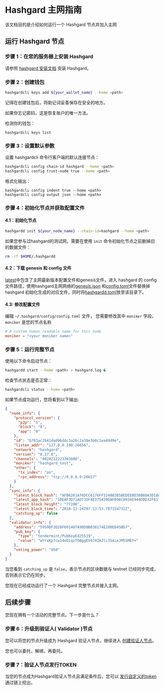 # Hashgard 主网指南

该文档目的是介绍如何运行一个 Hashgard 节点并加入主网

## 运行 Hashgard 节点

### 步骤 1：在您的服务器上安装 Hashgard

请参照 [hashgard 安装文档](./installation.md) 安装 Hashgard。

### 步骤 2：创建钱包

```bash
hashgardcli keys add ${your_wallet_name} --home <path>
```

记得在创建钱包后，将助记词妥善保存在安全的地方。

如果你忘记密码，这是恢复账户的唯一方法。

检测你的钱包：

```
hashgardcli keys list
```

### 步骤 3：设置默认参数

设置 hashgardcli 命令行客户端的默认连接节点：

```bash
hashgardcli config chain-id hashgard --home <path>
hashgardcli config trust-node true --home <path>
```

格式化输出：

```plain
hashgardcli config indent true --home <path>
hashgardcli config output json --home <path>
```

### 步骤 4：初始化节点并获取配置文件

#### 4.1：初始化节点

```bash
hashgardd init ${your_node_name} --chain-id=hashgard --home <path>
```

如果您参与过hashgard的测试网，需要在使用 `init` 命令初始化节点之前删掉旧的数据文件：

```bash
rm -rf $HOME/.hashgardd
```

#### 4.2：下载 genesis 和 config 文件

[latest](https://github.com/hashgard/mainnet/tree/master/latest)中包含了主网最新版本配置文件和genesis文件。进入 hashgard 的 config 文件路径，使用hashgard主网网络的[genesis.json](https://github.com/hashgard/mainnet/blob/master/latest/genesis.json) 和[config.toml](https://github.com/hashgard/mainnet/blob/master/latest/config.toml)文件替换掉 hashgard 初始化生成的对应文件，同时将[hashgardd.toml](https://github.com/hashgard/mainnet/blob/master/latest/hashgardd.toml)放至该目录下。

#### 4.3: 修改配置文件

编辑 `~/.hashgard/config/config.toml` 文件，
您需要修改其中 `moniker` 字段，
`moniker` 是您的节点名称

```toml
# A custom human readable name for this node
moniker = "<your moniker name>"
```

### 步骤 5：运行完整节点

使用以下命令启动节点：

```bash
hashgardd start --home <path> > hashgard.log & 
```

检查节点状态是否正常：

```bash
hashgardcli status --home <path>
```

如果节点成功运行，您将看到以下输出:

```json
{
  "node_info": {
    "protocol_version": {
      "p2p": "5",
      "block": "8",
      "app": "0"
    },
    "id": "b783ac2b41da096ddc3a26c2a39e3b0c1ea49d9e",
    "listen_addr": "127.0.0.190:26656",
    "network": "hashgard",
    "version": "0.27.0",
    "channels": "4020212223303800",
    "moniker": "hashgard_test",
    "other": {
      "tx_index": "on",
      "rpc_address": "tcp://0.0.0.0:26657"
    }
  },
  "sync_info": {
    "latest_block_hash": "AFB6261A76DCC6176FF5248B3B5BEDEEBD38B6DA3D18AD21ADD4054AEDEED016",
    "latest_app_hash": "1DEAF3D71AD735F4E375439DAFD96C8934E944D8D32F6179F55C5470E219D132",
    "latest_block_height": "77280",
    "latest_block_time": "2018-12-24T07:13:53.787154732Z",
    "catching_up": false
  },
  "validator_info": {
    "address": "5959DF3D28F601407A98D0B038174E288ED45BD7",
    "pub_key": {
      "type": "tendermint/PubKeyEd25519",
      "value": "wYrxKp7cw14eQiqzfGBggEV474ZA2lc35AieJM5SM6Y="
    },
    "voting_power": "950"
  }
}
```

当您看到 `catching_up` 是 `false`，表示节点的区块数据与 testnet 已经同步完成，否则表示它仍在同步。

您现在已经成功运行了一个 Hashgard 完整节点并接入主网。

## 后续步骤

您现在拥有一个活动的完整节点。下一步是什么？

### 步骤 6：升级到验证人( Validator )节点

您可以将您的节点升级成为 Hashgard 验证人节点，继续进入 [创建验证人节点](./create-validator.md)。

您也可以委托，解绑，再委托。

### 步骤 7：验证人节点发行TOKEN

当您的节点成为Hashgard验证人节点且满足条件后，您可以 [发行自定义的token](./issue-token.md)通过链上挖出。
